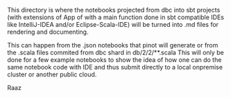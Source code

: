This directory is where the notebooks projected from dbc into sbt projects (with extensions of App of with a main function done in sbt compatible IDEs like IntelliJ-IDEA and/or Eclipse-Scala-IDE) will be turned into .md files for rendering and documenting.

This can happen from the .json notebooks that pinot will generate or from the .scala files commited from dbc shard in db/2/2/**.scala
This will only be done for a few example notebooks to show the idea of how one can do the same notebook code with IDE and thus submit directly to a local onpremise cluster or another public cloud.

Raaz
